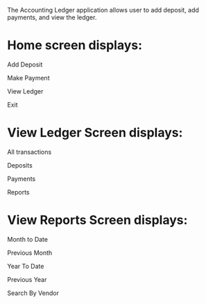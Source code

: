 The Accounting Ledger application allows user to add deposit, add payments, and view the ledger.

# Home screen displays:
Add Deposit

Make Payment

View Ledger

Exit

# View Ledger Screen displays:
All transactions

Deposits

Payments

Reports

# View Reports Screen displays:
Month to Date

Previous Month

Year To Date

Previous Year

Search By Vendor
